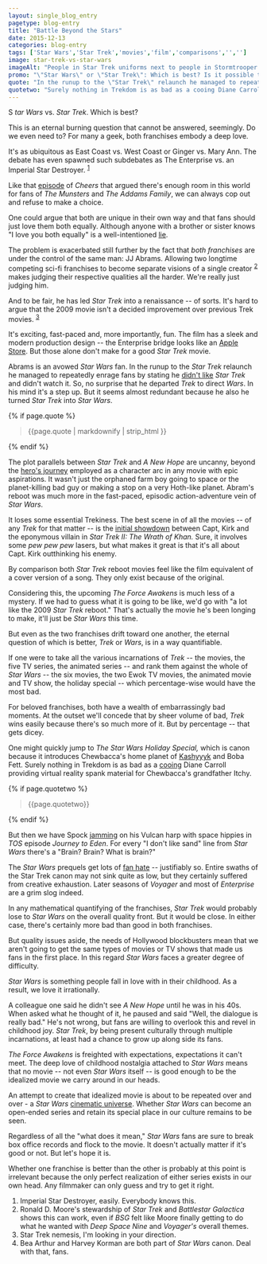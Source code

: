 ```yaml
---
layout: single_blog_entry
pagetype: blog-entry
title: "Battle Beyond the Stars"
date: 2015-12-13
categories: blog-entry
tags: ['Star Wars','Star Trek','movies','film','comparisons','','']
image: star-trek-vs-star-wars
imageAlt: "People in Star Trek uniforms next to people in Stormtrooper costumes."
promo: "\"Star Wars\" or \"Star Trek\": Which is best? Is it possible to even know?"
quote: "In the runup to the \"Star Trek\" relaunch he managed to repeatedly enrage fans by stating he didn't like \"Star Trek\" and didn't watch it."
quotetwo: "Surely nothing in Trekdom is as bad as a cooing Diane Carroll providing virtual reality spank material for Chewbacca\'s grandfather Itchy."
---  
```

S _tar Wars_ vs. _Star Trek_. Which is best?

This is an eternal burning question that cannot be answered, seemingly. Do we even need to? For many a geek, both franchises embody a deep love.

It's as ubiquitous as East Coast vs. West Coast or Ginger vs. Mary Ann. The debate has even spawned such subdebates as The Enterprise vs. an Imperial Star Destroyer. <sup>[1][1]</sup>

Like that [episode][5] of _Cheers_ that argued there's enough room in this world for fans of _The Munsters_ and _The Addams Family_, we can always cop out and refuse to make a choice.

One could argue that both are unique in their own way and that fans should just love them both equally. Although anyone with a brother or sister knows "I love you both equally" is a well-intentioned [lie][6].

The problem is exacerbated still further by the fact that _both franchises_ are under the control of the same man: JJ Abrams. Allowing two longtime competing sci-fi franchises to become separate visions of a single creator <sup>[2][2]</sup> makes judging their respective qualities all the harder. We're really just judging him.

And to be fair, he has led _Star Trek_ into a renaissance -- of sorts. It's hard to argue that the 2009 movie isn't a decided improvement over previous Trek movies. <sup>[3][3]</sup>

It's exciting, fast-paced and, more importantly, fun. The film has a sleek and modern production design -- the Enterprise bridge looks like an [Apple Store][7]. But those alone don't make for a good _Star Trek_ movie.

Abrams is an avowed _Star Wars_ fan. In the runup to the _Star Trek_ relaunch he managed to repeatedly enrage fans by stating he [didn't like][8] _Star Trek_ and didn't watch it. So, no surprise that he departed _Trek_ to direct _Wars_. In his mind it's a step up. But it seems almost redundant because he also he turned _Star Trek_ into _Star Wars_.

{% if page.quote %}
  <aside class="blog-pullquote">
  <blockquote>{{page.quote | markdownify | strip_html }}</blockquote>
  </aside>
{% endif %}

The plot parallels between _Star Trek_ and _A New Hope_ are uncanny, beyond the [hero's journey][9] employed as a character arc in any movie with epic aspirations. It wasn't just the orphaned farm boy going to space or the planet-killing bad guy or making a stop on a very Hoth-like planet. Abram's reboot was much more in the fast-paced, episodic action-adventure vein of _Star Wars_.

It loses some essential Trekiness. The best scene in of all the movies -- of any _Trek_ for that matter -- is the [initial showdown][15] between Capt, Kirk and the eponymous villain in _Star Trek II: The Wrath of Khan._ Sure, it involves some _pew pew pew_ lasers, but what makes it great is that it's all about Capt. Kirk outthinking his enemy.

By comparison both _Star Trek_ reboot movies feel like the film equivalent of a cover version of a song. They only exist because of the original.

Considering this, the upcoming _The Force Awakens_ is much less of a mystery. If we had to guess what it is going to be like, we'd go with "a lot like the 2009 _Star Trek_ reboot." That's actually the movie he's been longing to make, it'll just be _Star Wars_ this time.

But even as the two franchises drift toward one another, the eternal question of which is better, _Trek_ or _Wars_, is in a way quantifiable.  

If one were to take all the various incarnations of _Trek_ -- the movies, the five TV series, the animated series -- and rank them against the whole of _Star Wars_ -- the six movies, the two Ewok TV movies, the animated movie and TV show, the holiday special -- which percentage-wise would have the most bad.

For beloved franchises, both have a wealth of embarrassingly bad moments. At the outset we'll concede that by sheer volume of bad, _Trek_ wins easily because there's so much more of it. But by percentage -- that gets dicey.

One might quickly jump to _The Star Wars Holiday Special,_ which is canon because it introduces Chewbacca's home planet of [Kashyyyk][11] and Boba Fett. Surely nothing in Trekdom is as bad as a [cooing][10] Diane Carroll providing virtual reality spank material for Chewbacca's grandfather Itchy.

{% if page.quotetwo %}
  <aside class="blog-pullquote">
  <blockquote>{{page.quotetwo}}</blockquote>
  </aside>
{% endif %}

But then we have Spock [jamming][12] on his Vulcan harp with space hippies in _TOS_ episode _Journey to Eden_. For every "I don't like sand" line from _Star Wars_ there's a "Brain? Brain? What is brain?"

The _Star Wars_ prequels get lots of [fan hate][13] -- justifiably so. Entire swaths of the Star Trek canon may not sink quite as low, but they certainly suffered from creative exhaustion. Later seasons of _Voyager_ and most of _Enterprise_ are a grim slog indeed.

In any mathematical quantifying of the franchises, _Star Trek_ would probably lose to _Star Wars_ on the overall quality front. But it would be close. In either case, there's certainly more bad than good in both franchises.

But quality issues aside, the needs of Hollywood blockbusters mean that we aren't going to get the same types of movies or TV shows that made us fans in the first place. In this regard _Star Wars_ faces a greater degree of difficulty.

_Star Wars_ is something people fall in love with in their childhood. As a result, we love it irrationally.

A colleague one said he didn't see _A New Hope_ until he was in his 40s. When asked what he thought of it, he paused and said "Well, the dialogue is really bad." He's not wrong, but fans are willing to overlook this and revel in childhood joy. _Star Trek_, by being present culturally through multiple incarnations, at least had a chance to grow up along side its fans.

_The Force Awakens_ is freighted with expectations, expectations it can't meet. The deep love of childhood nostalgia attached to _Star Wars_ means that no movie -- not even _Star Wars_ itself -- is good enough to be the idealized movie we carry around in our heads.

An attempt to create that idealized movie is about to be repeated over and over - a _Star Wars_ [cinematic universe][14]. Whether  _Star Wars_ can become an open-ended series and retain its special place in our culture remains to be seen.

Regardless of all the "what does it mean," _Star Wars_ fans are sure to break box office records and flock to the movie. It doesn't actually matter if it's good or not. But let's hope it is.

Whether one franchise is better than the other is probably at this point is irrelevant because the only perfect realization of either series exists in our own head. Any filmmaker can only guess and try to get it right.


1. <span id="footnote-one-sw-st"></span>Imperial Star Destroyer, easily. Everybody knows this.
2. <span id="footnote-two-sw-st"></span>Ronald D. Moore's stewardship of _Star Trek_ and _Battlestar Galactica_ shows this can work, even if _BSG_ felt like Moore finally getting to do what he wanted with _Deep Space Nine_ and _Voyager's_ overall themes.
3. <span id="footnote-three-sw-st"></span>Star Trek nemesis, I'm looking in your direction.
4. <span id="footnote-four-sw-st"></span> Bea Arthur and Harvey Korman are both part of _Star Wars_ canon. Deal with that, fans.


[1]:#footnote-one-sw-st
[2]:#footnote-two-sw-st
[3]:#footnote-three-sw-st
[4]:#footnote-four-sw-st
[5]:http://www.imdb.com/title/tt0539770/
[6]:http://www.huffingtonpost.com/entry/parents-biased-toward-first-child_55a3d771e4b0b8145f730667
[7]:http://www.buro247.com/images/fifthavenue_gallery_image4.jpg
[8]:https://www.yahoo.com/movies/bp/j-j-abrams-star-trek-too-philosophical-192548775.html
[9]:https://en.wikipedia.org/wiki/Monomyth
[10]:https://www.youtube.com/watch?v=_CRTow8hFvM&t=2m16s
[11]:http://starwars.wikia.com/wiki/Kashyyyk
[12]:https://www.youtube.com/watch?v=OptLgGtZ9_E
[13]:http://peoplevsgeorge.com/
[14]:http://www.wired.com/2015/11/building-the-star-wars-universe/
[15]:https://www.youtube.com/watch?v=WCpYqWAIwFA
